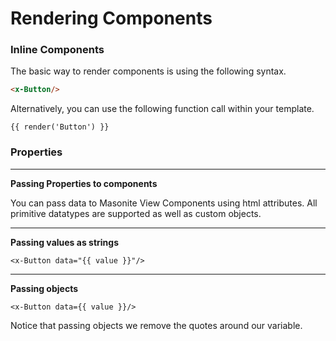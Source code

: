 # Rendering Components

### Inline Components

The basic way to render components is using the following syntax.&#x20;

```html
<x-Button/>
```

Alternatively, you can use the following function call within your template.&#x20;

```
{{ render('Button') }}
```

### Properties

****

**Passing Properties to components**

You can pass data to Masonite View Components using html attributes. All primitive datatypes are supported as well as custom objects.

****

**Passing values as strings**

```
<x-Button data="{{ value }}"/>
```

****

**Passing objects**

```
<x-Button data={{ value }}/>
```

Notice that passing objects we remove the quotes around our variable.&#x20;
